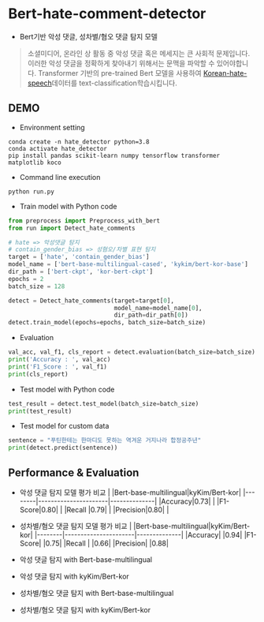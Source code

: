 # Bert-hate-comment-detector
- Bert기반 악성 댓글, 성차별/혐오 댓글 탐지 모델
> 소셜미디어, 온라인 상 활동 중 악성 댓글 혹은 메세지는 큰 사회적 문제입니다.
> 이러한 악성 댓글을 정확하게 찾아내기 위해서는 문맥을 파악할 수 있어야합니다.
> Transformer 기반의 pre-trained Bert 모델을 사용하여 [Korean-hate-speech](https://github.com/kocohub/korean-hate-speech)데이터를 text-classification학습시킵니다.

## DEMO
- Environment setting
```
conda create -n hate_detector python=3.8
conda activate hate_detector
pip install pandas scikit-learn numpy tensorflow transformer matplotlib koco
```
- Command line execution
```
python run.py
```

- Train model with Python code
```python
from preprocess import Preprocess_with_bert
from run import Detect_hate_comments

# hate => 악성댓글 탐지
# contain_gender_bias => 성혐오/차별 표현 탐지
target = ['hate', 'contain_gender_bias']
model_name = ['bert-base-multilingual-cased', 'kykim/bert-kor-base']
dir_path = ['bert-ckpt', 'kor-bert-ckpt']
epochs = 2
batch_size = 128

detect = Detect_hate_comments(target=target[0], 
                              model_name=model_name[0], 
                              dir_path=dir_path[0])
detect.train_model(epochs=epochs, batch_size=batch_size)
```

- Evaluation
```python
val_acc, val_f1, cls_report = detect.evaluation(batch_size=batch_size)
print('Accuracy : ', val_acc)
print('F1_Score : ', val_f1)
print(cls_report)
```

- Test model with Python code
```python
test_result = detect.test_model(batch_size=batch_size)
print(test_result)
```

- Test model for custom data
```python
sentence = "푸틴한테는 한마디도 못하는 역겨운 거지나라 합정공주년"
print(detect.predict(sentence))
```

## Performance & Evaluation
- 악성 댓글 탐지 모델 평가 비교
|        |Bert-base-multilingual|kyKim/Bert-kor|
|--------|----------------------|--------------|
|Accuracy|0.73|  |
|F1-Score|0.80|  |
|Recall  |0.79|  |
|Precision|0.80|  |

- 성차별/혐오 댓글 탐지 모델 평가 비교
|        |Bert-base-multilingual|kyKim/Bert-kor|
|--------|----------------------|--------------|
|Accuracy|  |0.94|
|F1-Score|  |0.75|
|Recall  |  |0.66|
|Precision|  |0.88|

- 악성 댓글 탐지 with Bert-base-multilingual

- 악성 댓글 탐지 with kyKim/Bert-kor

- 성차별/혐오 댓글 탐지 with Bert-base-multilingual

- 성차별/혐오 댓글 탐지 with kyKim/Bert-kor